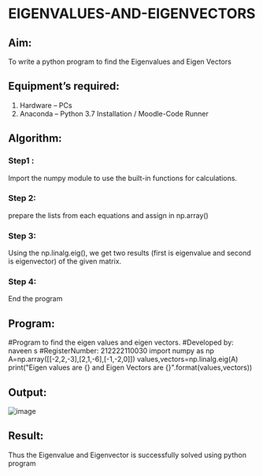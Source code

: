 # EIGENVALUES-AND-EIGENVECTORS
## Aim:
To write a python program to find the Eigenvalues and Eigen Vectors
## Equipment’s required:
1. 	Hardware – PCs
2. 	Anaconda – Python 3.7 Installation / Moodle-Code Runner
## Algorithm:
### Step1 : 
Import the numpy module to use the built-in functions for calculations.
### Step 2: 
prepare the lists from each equations and assign in np.array()
### Step 3:
Using the np.linalg.eig(),  we get two results (first is eigenvalue and second is eigenvector) of the given matrix.
### Step 4: 
End the program
## Program:
#Program to find the eigen values and eigen vectors.
#Developed by: naveen s
#RegisterNumber: 212222110030
import numpy as np
A=np.array([[-2,2,-3],[2,1,-6],[-1,-2,0]])
values,vectors=np.linalg.eig(A)
print("Eigen values are {} and Eigen Vectors are {}".format(values,vectors))

## Output:
![image](https://github.com/NaveenSivamalai/EIGENVALUES-AND-EIGENVECTORS/assets/123792574/9d87dafc-0c55-46f6-9b68-7c6e9d7aefb3)

## Result:
Thus the Eigenvalue and Eigenvector is successfully solved using python program
